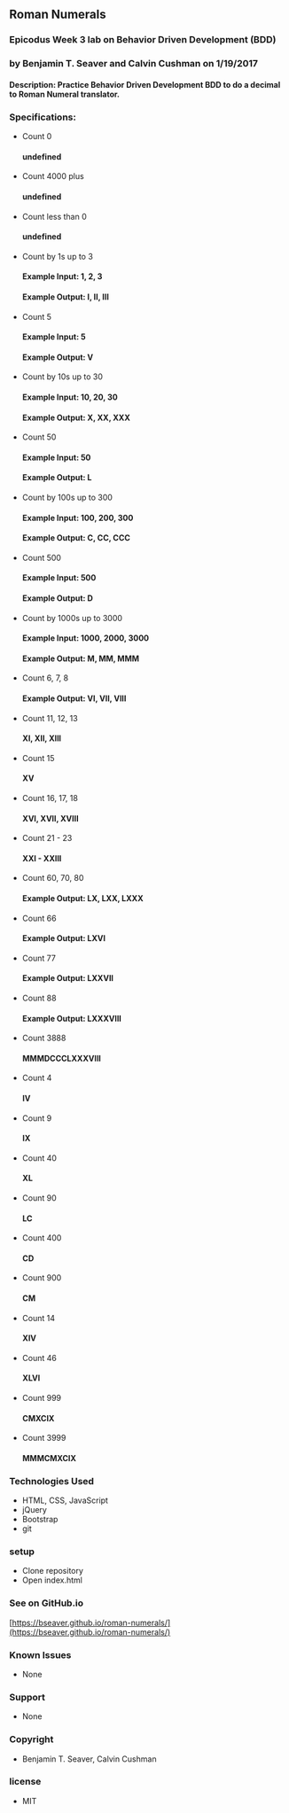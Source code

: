 ## Roman Numerals

### Epicodus Week 3 lab on Behavior Driven Development (BDD)

### by Benjamin T. Seaver and Calvin Cushman on 1/19/2017

#### Description: Practice Behavior Driven Development BDD to do a decimal to Roman Numeral translator.

### Specifications:

* Count 0
  #### undefined

* Count 4000 plus
  #### undefined

* Count less than 0
  #### undefined

* Count by 1s up to 3
  #### Example Input: 1, 2, 3
  #### Example Output: I, II, III

* Count 5
  #### Example Input: 5
  #### Example Output: V

* Count by 10s up to 30
  #### Example Input: 10, 20, 30
  #### Example Output: X, XX, XXX

* Count 50
  #### Example Input: 50
  #### Example Output: L

* Count by 100s up to 300
  #### Example Input: 100, 200, 300
  #### Example Output: C, CC, CCC

* Count 500
  #### Example Input: 500
  #### Example Output: D

* Count by 1000s up to 3000
  #### Example Input: 1000, 2000, 3000
  #### Example Output: M, MM, MMM

* Count 6, 7, 8
  #### Example Output: VI, VII, VIII

* Count 11, 12, 13
  #### XI, XII, XIII

* Count 15
  #### XV

* Count 16, 17, 18
  #### XVI, XVII, XVIII

* Count 21 - 23
  #### XXI - XXIII

* Count 60, 70, 80
  #### Example Output: LX, LXX, LXXX

* Count 66
  #### Example Output: LXVI

* Count 77
  #### Example Output: LXXVII

* Count 88
  #### Example Output: LXXXVIII

* Count 3888
  #### MMMDCCCLXXXVIII

* Count 4
  #### IV

* Count 9
  #### IX

* Count 40
  #### XL

* Count 90
  #### LC

* Count 400
  #### CD

* Count 900
  #### CM

* Count 14
  #### XIV

* Count 46
  #### XLVI

* Count 999
  #### CMXCIX

* Count 3999
  #### MMMCMXCIX

### Technologies Used

* HTML, CSS, JavaScript
* jQuery
* Bootstrap
* git

### setup

* Clone repository
* Open index.html

### See on GitHub.io

[https://bseaver.github.io/roman-numerals/](https://bseaver.github.io/roman-numerals/)

### Known Issues

* None

### Support

* None

### Copyright

* Benjamin T. Seaver, Calvin Cushman

### license

* MIT
